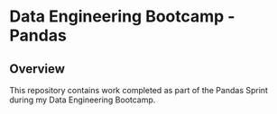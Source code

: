 # Data Engineering Bootcamp - Pandas
## Overview

This repository contains work completed as part of the Pandas Sprint during my Data Engineering Bootcamp. 

